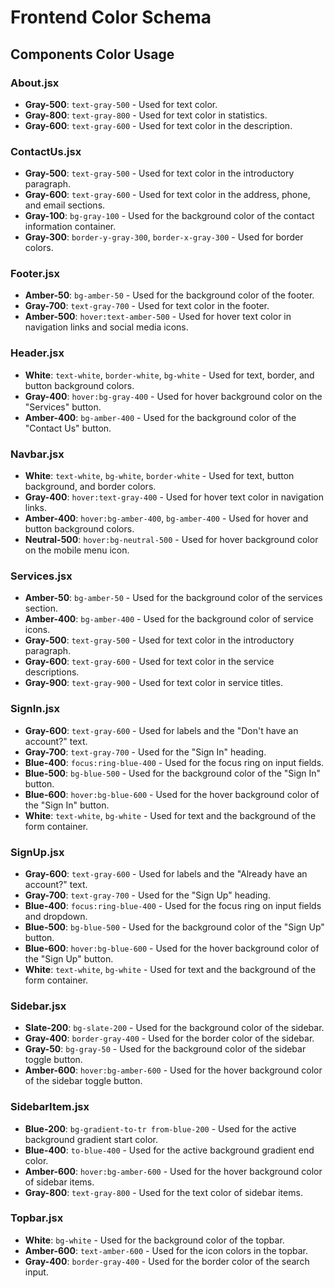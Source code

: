 # Frontend Color Schema

## Components Color Usage

### About.jsx
- **Gray-500**: `text-gray-500` - Used for text color.
- **Gray-800**: `text-gray-800` - Used for text color in statistics.
- **Gray-600**: `text-gray-600` - Used for text color in the description.

### ContactUs.jsx
- **Gray-500**: `text-gray-500` - Used for text color in the introductory paragraph.
- **Gray-600**: `text-gray-600` - Used for text color in the address, phone, and email sections.
- **Gray-100**: `bg-gray-100` - Used for the background color of the contact information container.
- **Gray-300**: `border-y-gray-300`, `border-x-gray-300` - Used for border colors.

### Footer.jsx
- **Amber-50**: `bg-amber-50` - Used for the background color of the footer.
- **Gray-700**: `text-gray-700` - Used for text color in the footer.
- **Amber-500**: `hover:text-amber-500` - Used for hover text color in navigation links and social media icons.

### Header.jsx
- **White**: `text-white`, `border-white`, `bg-white` - Used for text, border, and button background colors.
- **Gray-400**: `hover:bg-gray-400` - Used for hover background color on the "Services" button.
- **Amber-400**: `bg-amber-400` - Used for the background color of the "Contact Us" button.

### Navbar.jsx
- **White**: `text-white`, `bg-white`, `border-white` - Used for text, button background, and border colors.
- **Gray-400**: `hover:text-gray-400` - Used for hover text color in navigation links.
- **Amber-400**: `hover:bg-amber-400`, `bg-amber-400` - Used for hover and button background colors.
- **Neutral-500**: `hover:bg-neutral-500` - Used for hover background color on the mobile menu icon.

### Services.jsx
- **Amber-50**: `bg-amber-50` - Used for the background color of the services section.
- **Amber-400**: `bg-amber-400` - Used for the background color of service icons.
- **Gray-500**: `text-gray-500` - Used for text color in the introductory paragraph.
- **Gray-600**: `text-gray-600` - Used for text color in the service descriptions.
- **Gray-900**: `text-gray-900` - Used for text color in service titles.

### SignIn.jsx
- **Gray-600**: `text-gray-600` - Used for labels and the "Don't have an account?" text.
- **Gray-700**: `text-gray-700` - Used for the "Sign In" heading.
- **Blue-400**: `focus:ring-blue-400` - Used for the focus ring on input fields.
- **Blue-500**: `bg-blue-500` - Used for the background color of the "Sign In" button.
- **Blue-600**: `hover:bg-blue-600` - Used for the hover background color of the "Sign In" button.
- **White**: `text-white`, `bg-white` - Used for text and the background of the form container.

### SignUp.jsx
- **Gray-600**: `text-gray-600` - Used for labels and the "Already have an account?" text.
- **Gray-700**: `text-gray-700` - Used for the "Sign Up" heading.
- **Blue-400**: `focus:ring-blue-400` - Used for the focus ring on input fields and dropdown.
- **Blue-500**: `bg-blue-500` - Used for the background color of the "Sign Up" button.
- **Blue-600**: `hover:bg-blue-600` - Used for the hover background color of the "Sign Up" button.
- **White**: `text-white`, `bg-white` - Used for text and the background of the form container.

### Sidebar.jsx
- **Slate-200**: `bg-slate-200` - Used for the background color of the sidebar.
- **Gray-400**: `border-gray-400` - Used for the border color of the sidebar.
- **Gray-50**: `bg-gray-50` - Used for the background color of the sidebar toggle button.
- **Amber-600**: `hover:bg-amber-600` - Used for the hover background color of the sidebar toggle button.

### SidebarItem.jsx
- **Blue-200**: `bg-gradient-to-tr from-blue-200` - Used for the active background gradient start color.
- **Blue-400**: `to-blue-400` - Used for the active background gradient end color.
- **Amber-600**: `hover:bg-amber-600` - Used for the hover background color of sidebar items.
- **Gray-800**: `text-gray-800` - Used for the text color of sidebar items.

### Topbar.jsx
- **White**: `bg-white` - Used for the background color of the topbar.
- **Amber-600**: `text-amber-600` - Used for the icon colors in the topbar.
- **Gray-400**: `border-gray-400` - Used for the border color of the search input.